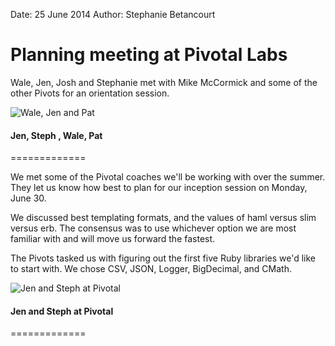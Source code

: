 Date: 25 June 2014
Author: Stephanie Betancourt

# Planning meeting at Pivotal Labs

Wale, Jen, Josh and Stephanie met with Mike McCormick and some of the
other Pivots for an orientation session.

![Wale, Jen and Pat](/attachments/teampic.jpg)
#### Jen, Steph , Wale, Pat
=============

We met some of the Pivotal coaches we'll be working with over the summer.
They let us know how best to plan for our inception session on Monday, June 30.

We discussed best templating formats, and the values of haml versus
slim versus erb. The consensus was to use whichever option we are most
familiar with and will move us forward the fastest. 

The Pivots tasked us with figuring out the first five Ruby libraries
we'd like to start with. We chose CSV, JSON, Logger, BigDecimal, and CMath.

![Jen and Steph at Pivotal](/attachments/jensteph.jpg "Jen and Steph at Pivotal")
#### Jen and Steph at Pivotal
=============
